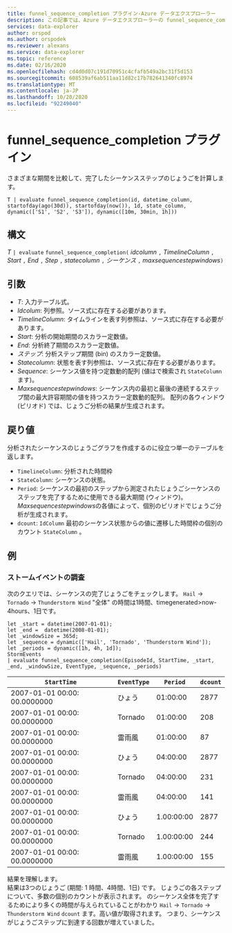 ```yaml
---
title: funnel_sequence_completion プラグイン-Azure データエクスプローラー
description: この記事では、Azure データエクスプローラーの funnel_sequence_completion プラグインについて説明します。
services: data-explorer
author: orspod
ms.author: orspodek
ms.reviewer: alexans
ms.service: data-explorer
ms.topic: reference
ms.date: 02/16/2020
ms.openlocfilehash: cd4d0d07c191d70951c4cfafb549a2bc31f5d153
ms.sourcegitcommit: 608539af6ab511aa11d82c17b782641340fc8974
ms.translationtype: MT
ms.contentlocale: ja-JP
ms.lasthandoff: 10/20/2020
ms.locfileid: "92249040"
---
```

# <a name="funnel_sequence_completion-plugin"></a>funnel_sequence_completion プラグイン

さまざまな期間を比較して、完了したシーケンスステップのじょうごを計算します。

```kusto
T | evaluate funnel_sequence_completion(id, datetime_column, startofday(ago(30d)), startofday(now()), 1d, state_column, dynamic(['S1', 'S2', 'S3']), dynamic([10m, 30min, 1h]))
```

## <a name="syntax"></a>構文

*T* `| evaluate` `funnel_sequence_completion(` *idcolumn* `,` *TimelineColumn* `,` *Start* `,` *End* `,` *Step* `,` *statecolumn* `,` *シーケンス* `,` *maxsequencestepwindows*`)`

## <a name="arguments"></a>引数

* *T*: 入力テーブル式。
* *Idcolum*: 列参照。ソース式に存在する必要があります。
* *TimelineColumn*: タイムラインを表す列参照は、ソース式に存在する必要があります。
* *Start*: 分析の開始期間のスカラー定数値。
* *End*: 分析終了期間のスカラー定数値。
* *ステップ*: 分析ステップ期間 (bin) のスカラー定数値。
* *Statecolumn*: 状態を表す列参照は、ソース式に存在する必要があります。
* *Sequence*: シーケンス値を持つ定数動的配列 (値はで検索され `StateColumn` ます)。
* *Maxsequencestepwindows*: シーケンス内の最初と最後の連続するステップ間の最大許容期間の値を持つスカラー定数動的配列。 配列の各ウィンドウ (ピリオド) では、じょうご分析の結果が生成されます。

## <a name="returns"></a>戻り値

分析されたシーケンスのじょうごグラフを作成するのに役立つ単一のテーブルを返します。

* `TimelineColumn`: 分析された時間枠
* `StateColumn`: シーケンスの状態。
* `Period`: シーケンスの最初のステップから測定されたじょうごシーケンスのステップを完了するために使用できる最大期間 (ウィンドウ)。 *Maxsequencestepwindows*の各値によって、個別のピリオドでじょうご分析が生成されます。 
* `dcount`: `IdColumn` 最初のシーケンス状態からの値に遷移した時間枠の個別のカウント `StateColumn` 。

## <a name="examples"></a>例

### <a name="exploring-storm-events"></a>ストームイベントの調査 

次のクエリでは、シーケンスの完了じょうごをチェックします。 `Hail`  ->  `Tornado`  ->  `Thunderstorm Wind` "全体" の時間は1時間、timegenerated>now-4hours、1日です。 

<!-- csl: https://help.kusto.windows.net:443/Samples -->
```kusto
let _start = datetime(2007-01-01);
let _end =  datetime(2008-01-01);
let _windowSize = 365d;
let _sequence = dynamic(['Hail', 'Tornado', 'Thunderstorm Wind']);
let _periods = dynamic([1h, 4h, 1d]);
StormEvents
| evaluate funnel_sequence_completion(EpisodeId, StartTime, _start, _end, _windowSize, EventType, _sequence, _periods) 
```

|`StartTime`|`EventType`|`Period`|`dcount`|
|---|---|---|---|
|2007-01-01 00:00: 00.0000000|ひょう|01:00:00|2877|
|2007-01-01 00:00: 00.0000000|Tornado|01:00:00|208|
|2007-01-01 00:00: 00.0000000|雷雨風|01:00:00|87|
|2007-01-01 00:00: 00.0000000|ひょう|04:00:00|2877|
|2007-01-01 00:00: 00.0000000|Tornado|04:00:00|231|
|2007-01-01 00:00: 00.0000000|雷雨風|04:00:00|141|
|2007-01-01 00:00: 00.0000000|ひょう|1.00:00:00|2877|
|2007-01-01 00:00: 00.0000000|Tornado|1.00:00:00|244|
|2007-01-01 00:00: 00.0000000|雷雨風|1.00:00:00|155|

結果を理解します。  
結果は3つのじょうご (期間: 1 時間、4時間、1日) です。 じょうごの各ステップについて、多数の個別のカウントが表示されます。 のシーケンス全体を完了するためにより多くの時間が与えられていることがわかり `Hail`  ->  `Tornado`  ->  `Thunderstorm Wind` `dcount` ます。高い値が取得されます。 つまり、シーケンスがじょうごステップに到達する回数が増えていました。
